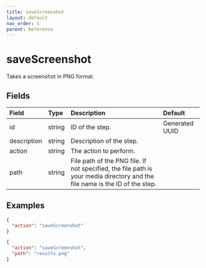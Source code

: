 ```yaml
---
title: saveScreenshot
layout: default
nav_order: 1
parent: Reference
---
```


# saveScreenshot

Takes a screenshot in PNG format.

## Fields

Field | Type | Description | Default
:-- | :-- | :-- | :--
id | string | ID of the step. | Generated UUID
description | string | Description of the step. | 
action | string | The action to perform. | 
path | string | File path of the PNG file. If not specified, the file path is your media directory and the file name is the ID of the step. | 

## Examples

```json
{
  "action": "saveScreenshot"
}
```

```json
{
  "action": "saveScreenshot",
  "path": "results.png"
}
```
